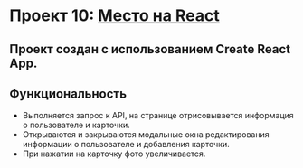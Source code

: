 # Проект 10: [Место на React](https://sage-mage.github.io/mesto-react/)
## Проект создан с использованием Create React App.

## Функциональность
- Выполняется запрос к API, на странице отрисовывается информация о пользователе и карточки.
- Открываются и закрываются модальные окна редактирования информации о пользователе и добавления карточки.
- При нажатии на карточку фото увеличивается.
